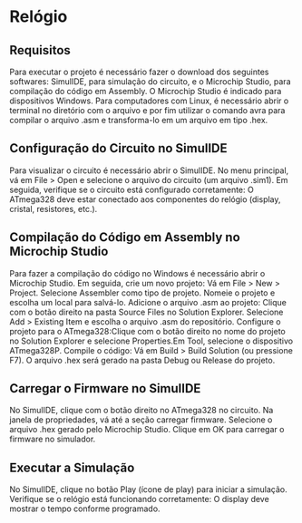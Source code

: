 # Relógio

## Requisitos
Para executar o projeto é necessário fazer o download dos seguintes softwares: SimulIDE, para simulação do circuito, e o Microchip Studio, para compilação do código em Assembly. O Microchip Studio é indicado para dispositivos Windows. Para computadores com Linux, é necessário abrir o terminal no diretório com o arquivo e por fim utilizar o comando avra  para compilar o arquivo .asm e transforma-lo em um arquivo em tipo .hex.

## Configuração do Circuito no SimulIDE
Para visualizar o circuito é necessário abrir o SimulIDE. No menu principal, vá em File > Open e selecione o arquivo do circuito (um arquivo .sim1). Em seguida, verifique se o circuito está configurado corretamente: O ATmega328 deve estar conectado aos componentes do relógio (display, cristal, resistores, etc.).

## Compilação do Código em Assembly no Microchip Studio
Para fazer a compilação do código no Windows é necessário abrir o Microchip Studio. Em seguida, crie um novo projeto: Vá em File > New > Project. Selecione Assembler como tipo de projeto. Nomeie o projeto e escolha um local para salvá-lo. Adicione o arquivo .asm ao projeto: Clique com o botão direito na pasta Source Files no Solution Explorer. Selecione Add > Existing Item e escolha o arquivo .asm do repositório. Configure o projeto para o ATmega328:Clique com o botão direito no nome do projeto no Solution Explorer e selecione Properties.Em Tool, selecione o dispositivo ATmega328P. Compile o código: Vá em Build > Build Solution (ou pressione F7). O arquivo .hex será gerado na pasta Debug ou Release do projeto.

## Carregar o Firmware no SimulIDE
No SimulIDE, clique com o botão direito no ATmega328 no circuito. Na janela de propriedades, vá até a seção carregar firmware. Selecione o arquivo .hex gerado pelo Microchip Studio. Clique em OK para carregar o firmware no simulador.

## Executar a Simulação
No SimulIDE, clique no botão Play (ícone de play) para iniciar a simulação. Verifique se o relógio está funcionando corretamente: O display deve mostrar o tempo conforme programado.
